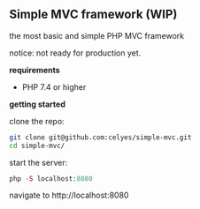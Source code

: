 ## Simple MVC framework (WIP)

the most basic and simple PHP MVC framework

notice: not ready for production yet.

**requirements**

- PHP 7.4 or higher

**getting started**

clone the repo: 

```bash
git clone git@github.com:celyes/simple-mvc.git
cd simple-mvc/
```

start the server:

```php
php -S localhost:8080 
```
navigate to http://localhost:8080
